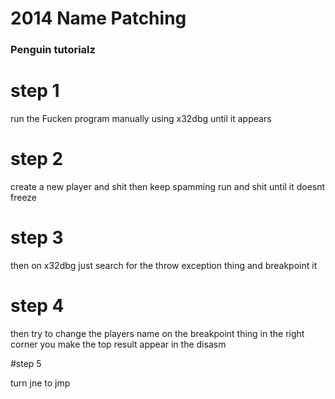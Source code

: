 # 2014 Name Patching
### Penguin tutorialz

# step 1
run the Fucken program manually using x32dbg until it appears

# step 2
create a new player and shit
then keep spamming run and shit until it doesnt freeze

# step 3
then on x32dbg just search for the throw exception thing and breakpoint it

# step 4
then try to change the players name
on the breakpoint thing in the right corner you make the top result appear in the disasm

#step 5

turn jne to jmp
